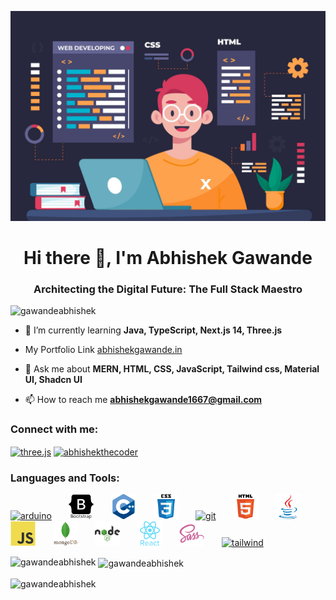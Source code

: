 [![MasterHead](banner.jpg)](https://abhishekgawande.in)

<h1 align="center">Hi there 👋, I'm Abhishek Gawande</h1>
<h3 align="center">Architecting the Digital Future: The Full Stack Maestro</h3>

<p align="left"> <img src="https://komarev.com/ghpvc/?username=gawandeabhishek&label=Profile%20views&color=0e75b6&style=flat" alt="gawandeabhishek" /> </p>

- 🌱 I’m currently learning **Java, TypeScript, Next.js 14, Three.js**

- My Portfolio Link [abhishekgawande.in](abhishekgawande.in)

- 💬 Ask me about **MERN, HTML, CSS, JavaScript, Tailwind css, Material UI, Shadcn UI**

- 📫 How to reach me **abhishekgawande1667@gmail.com**

<h3 align="left">Connect with me:</h3>
<p align="left">
<a href="https://linkedin.com/in/three.js" target="blank"><img align="center" src="https://raw.githubusercontent.com/rahuldkjain/github-profile-readme-generator/master/src/images/icons/Social/linked-in-alt.svg" alt="three.js" height="30" width="40" /></a>
<a href="https://instagram.com/abhishekthecoder" target="blank"><img align="center" src="https://raw.githubusercontent.com/rahuldkjain/github-profile-readme-generator/master/src/images/icons/Social/instagram.svg" alt="abhishekthecoder" height="30" width="40" /></a>
</p>

<h3 align="left">Languages and Tools:</h3>
<p align="left"><a href="https://www.arduino.cc/" target="_blank" rel="noreferrer"><img src="https://cdn.worldvectorlogo.com/logos/arduino-1.svg" alt="arduino" width="40" height="40"/></a> &nbsp; &nbsp; &nbsp; <a href="https://getbootstrap.com" target="_blank" rel="noreferrer"><img src="https://raw.githubusercontent.com/devicons/devicon/master/icons/bootstrap/bootstrap-plain-wordmark.svg" alt="bootstrap" width="40" height="40"/></a> &nbsp; &nbsp; &nbsp; <a href="https://www.w3schools.com/cpp/" target="_blank" rel="noreferrer"><img src="https://raw.githubusercontent.com/devicons/devicon/master/icons/cplusplus/cplusplus-original.svg" alt="cplusplus" width="40" height="40"/></a> &nbsp; &nbsp; &nbsp; <a href="https://www.w3schools.com/css/" target="_blank" rel="noreferrer"><img src="https://raw.githubusercontent.com/devicons/devicon/master/icons/css3/css3-original-wordmark.svg" alt="css3" width="40" height="40"/></a> &nbsp; &nbsp; &nbsp; <a href="https://git-scm.com/" target="_blank" rel="noreferrer"><img src="https://www.vectorlogo.zone/logos/git-scm/git-scm-icon.svg" alt="git" width="40" height="40"/></a> &nbsp; &nbsp; &nbsp; <a href="https://www.w3.org/html/" target="_blank" rel="noreferrer"><img src="https://raw.githubusercontent.com/devicons/devicon/master/icons/html5/html5-original-wordmark.svg" alt="html5" width="40" height="40"/></a> &nbsp; &nbsp; &nbsp; <a href="https://www.java.com" target="_blank" rel="noreferrer"><img src="https://raw.githubusercontent.com/devicons/devicon/master/icons/java/java-original.svg" alt="java" width="40" height="40"/></a> &nbsp; &nbsp; &nbsp; <a href="https://developer.mozilla.org/en-US/docs/Web/JavaScript" target="_blank" rel="noreferrer"><img src="https://raw.githubusercontent.com/devicons/devicon/master/icons/javascript/javascript-original.svg" alt="javascript" width="40" height="40"/></a> &nbsp; &nbsp; &nbsp; <a href="https://www.mongodb.com/" target="_blank" rel="noreferrer"><img src="https://raw.githubusercontent.com/devicons/devicon/master/icons/mongodb/mongodb-original-wordmark.svg" alt="mongodb" width="40" height="40"/></a> &nbsp; &nbsp; &nbsp; <a href="https://nodejs.org" target="_blank" rel="noreferrer"><img src="https://raw.githubusercontent.com/devicons/devicon/master/icons/nodejs/nodejs-original-wordmark.svg" alt="nodejs" width="40" height="40"/></a> &nbsp; &nbsp; &nbsp; <a href="https://reactjs.org/" target="_blank" rel="noreferrer"> <img src="https://raw.githubusercontent.com/devicons/devicon/master/icons/react/react-original-wordmark.svg" alt="react" width="40" height="40"/></a> &nbsp; &nbsp; &nbsp; <a href="https://sass-lang.com" target="_blank" rel="noreferrer"><img src="https://raw.githubusercontent.com/devicons/devicon/master/icons/sass/sass-original.svg" alt="sass" width="40" height="40"/></a> &nbsp; &nbsp; &nbsp; <a href="https://tailwindcss.com/" target="_blank" rel="noreferrer"><img src="https://www.vectorlogo.zone/logos/tailwindcss/tailwindcss-icon.svg" alt="tailwind" width="40" height="40"/></a></p>

<p><img align="left" src="https://github-readme-stats.vercel.app/api/top-langs?username=gawandeabhishek&show_icons=true&locale=en&layout=compact" alt="gawandeabhishek" /></p>

<p>&nbsp;<img align="center" src="https://github-readme-stats.vercel.app/api?username=gawandeabhishek&show_icons=true&locale=en" alt="gawandeabhishek" /></p>

<p><img align="center" src="https://github-readme-streak-stats.herokuapp.com/?user=gawandeabhishek&" alt="gawandeabhishek" /></p>
